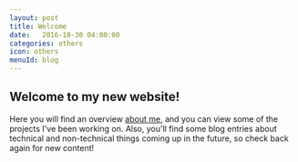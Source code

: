 ```yaml
---
layout: post
title: Welcome
date:   2016-10-30 04:00:00
categories: others
icon: others
menuId: blog
---
```


## Welcome to my new website!

Here you will find an overview [about me]({{site.url}}/resume), and you can view some of the projects I've been working on. Also, you'll find some blog entries about technical and non-technical things coming up in the future, so check back again for new content!